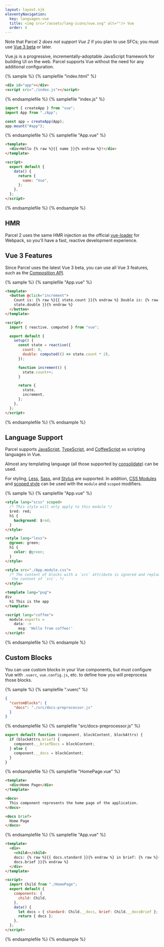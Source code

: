 ```yaml
---
layout: layout.njk
eleventyNavigation:
  key: languages-vue
  title: <img src="/assets/lang-icons/vue.svg" alt=""/> Vue
  order: 4
---
```


Note that Parcel 2 _does not support Vue 2_ if you plan to use SFCs; you must use [Vue 3 beta](https://github.com/vuejs/vue-next) or later.

Vue.js is a progressive, incrementally-adoptable JavaScript framework for building UI on the web. Parcel supports Vue without the need for any additional configuration.

{% sample %}
{% samplefile "index.html" %}

```html
<div id="app"></div>
<script src="./index.js"></script>
```

{% endsamplefile %}
{% samplefile "index.js" %}

```jsx
import { createApp } from "vue";
import App from "./App";

const app = createApp(App);
app.mount("#app");
```

{% endsamplefile %}
{% samplefile "App.vue" %}

```html
<template>
  <div>Hello {% raw %}{{ name }}{% endraw %}!</div>
</template>

<script>
  export default {
    data() {
      return {
        name: "Vue",
      };
    },
  };
</script>
```

{% endsamplefile %}
{% endsample %}

## HMR

Parcel 2 uses the same HMR injection as the official [vue-loader](https://github.com/vuejs/vue-loader) for Webpack, so you'll have a fast, reactive development experience.

## Vue 3 Features

Since Parcel uses the latest Vue 3 beta, you can use all Vue 3 features, such as the [Composition API](https://composition-api.vuejs.org/).

{% sample %}
{% samplefile "App.vue" %}

```html
<template>
  <button @click="increment">
    Count is: {% raw %}{{ state.count }}{% endraw %} Double is: {% raw %}{{
    state.double }}{% endraw %}
  </button>
</template>

<script>
  import { reactive, computed } from "vue";

  export default {
    setup() {
      const state = reactive({
        count: 0,
        double: computed(() => state.count * 2),
      });

      function increment() {
        state.count++;
      }

      return {
        state,
        increment,
      };
    },
  };
</script>
```

{% endsamplefile %}
{% endsample %}

## Language Support

Parcel supports [JavaScript](/languages/babel), [TypeScript](/languages/typescript), and [CoffeeScript](/languages/coffeescript) as scripting languages in Vue.

Almost any templating language (all those supported by [consolidate](https://www.npmjs.com/package/consolidate)) can be used.

For styling, [Less](/languages/less), [Sass](/languages/sass), and [Stylus](/languages/stylus) are supported. In addition, [CSS Modules](/languages/postcss) and [scoped style](https://vue-loader.vuejs.org/guide/scoped-css.html) can be used with the `module` and `scoped` modifiers.

{% sample %}
{% samplefile "App.vue" %}

```html
<style lang="scss" scoped>
  /* This style will only apply to this module */
  $red: red;
  h1 {
    background: $red;
  }
</style>

<style lang="less">
  @green: green;
  h1 {
    color: @green;
  }
</style>

<style src="./App.module.css">
  /* The content of blocks with a `src` attribute is ignored and replaced with
   the content of `src`. */
</style>

<template lang="pug">
div
  h1 This is the app
</template>

<script lang="coffee">
  module.exports =
    data: ->
      msg: 'Hello from coffee!'
</script>
```

{% endsamplefile %}
{% endsample %}

## Custom Blocks

You can use custom blocks in your Vue components, but must configure Vue with `.vuerc`, `vue.config.js`, etc. to define how you will preprocess those blocks.

{% sample %}
{% samplefile ".vuerc" %}

```json
{
  "customBlocks": {
    "docs": "./src/docs-preprocessor.js"
  }
}
```

{% endsamplefile %}
{% samplefile "src/docs-preprocessor.js" %}

```js
export default function (component, blockContent, blockAttrs) {
  if (blockAttrs.brief) {
    component.__briefDocs = blockContent;
  } else {
    component.__docs = blockContent;
  }
}
```

{% endsamplefile %}
{% samplefile "HomePage.vue" %}

```html
<template>
  <div>Home Page</div>
</template>

<docs>
  This component represents the home page of the application.
</docs>

<docs brief>
  Home Page
</docs>
```

{% endsamplefile %}
{% samplefile "App.vue" %}

```html
<template>
  <div>
    <child></child>
    docs: {% raw %}{{ docs.standard }}{% endraw %} in brief: {% raw %}{{
    docs.brief }}{% endraw %}
  </div>
</template>

<script>
  import Child from "./HomePage";
  export default {
    components: {
      child: Child,
    },
    data() {
      let docs = { standard: Child.__docs, brief: Child.__docsBrief };
      return { docs };
    },
  };
</script>
```

{% endsamplefile %}
{% endsample %}
